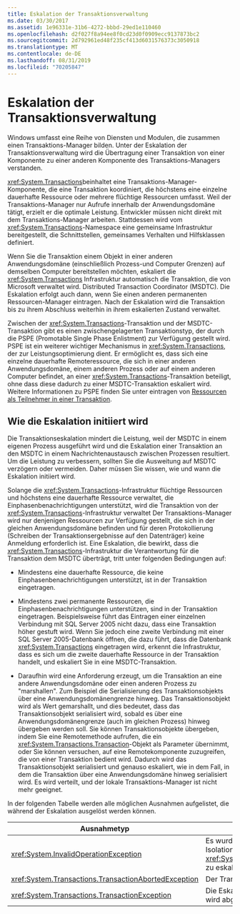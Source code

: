 ```yaml
---
title: Eskalation der Transaktionsverwaltung
ms.date: 03/30/2017
ms.assetid: 1e96331e-31b6-4272-bbbd-29ed1e110460
ms.openlocfilehash: d2f027f8a94ee8f0cd23d0f0909ecc9137873bc2
ms.sourcegitcommit: 2d792961ed48f235cf413d6031576373c3050918
ms.translationtype: MT
ms.contentlocale: de-DE
ms.lasthandoff: 08/31/2019
ms.locfileid: "70205847"
---
```

# <a name="transaction-management-escalation"></a>Eskalation der Transaktionsverwaltung
Windows umfasst eine Reihe von Diensten und Modulen, die zusammen einen Transaktions-Manager bilden. Unter der Eskalation der Transaktionsverwaltung wird die Übertragung einer Transaktion von einer Komponente zu einer anderen Komponente des Transaktions-Managers verstanden.  
  
 <xref:System.Transactions>beinhaltet eine Transaktions-Manager-Komponente, die eine Transaktion koordiniert, die höchstens eine einzelne dauerhafte Ressource oder mehrere flüchtige Ressourcen umfasst. Weil der Transaktions-Manager nur Aufrufe innerhalb der Anwendungsdomäne tätigt, erzielt er die optimale Leistung. Entwickler müssen nicht direkt mit dem Transaktions-Manager arbeiten. Stattdessen wird vom <xref:System.Transactions>-Namespace eine gemeinsame Infrastruktur bereitgestellt, die Schnittstellen, gemeinsames Verhalten und Hilfsklassen definiert.  
  
 Wenn Sie die Transaktion einem Objekt in einer anderen Anwendungsdomäne (einschließlich Prozess-und Computer Grenzen) auf demselben Computer bereitstellen möchten, eskaliert die <xref:System.Transactions> Infrastruktur automatisch die Transaktion, die von Microsoft verwaltet wird. Distributed Transaction Coordinator (MSDTC). Die Eskalation erfolgt auch dann, wenn Sie einen anderen permanenten Ressourcen-Manager eintragen. Nach der Eskalation wird die Transaktion bis zu ihrem Abschluss weiterhin in ihrem eskalierten Zustand verwaltet.  
  
 Zwischen der <xref:System.Transactions>-Transaktion und der MSDTC-Transaktion gibt es einen zwischengelagerten Transaktionstyp, der durch die PSPE (Promotable Single Phase Enlistment) zur Verfügung gestellt wird. PSPE ist ein weiterer wichtiger Mechanismus in <xref:System.Transactions>, der zur Leistungsoptimierung dient. Er ermöglicht es, dass sich eine einzelne dauerhafte Remoteressource, die sich in einer anderen Anwendungsdomäne, einem anderen Prozess oder auf einem anderen Computer befindet, an einer <xref:System.Transactions>-Transaktion beteiligt, ohne dass diese dadurch zu einer MSDTC-Transaktion eskaliert wird. Weitere Informationen zu PSPE finden Sie unter eintragen von [Ressourcen als Teilnehmer in einer Transaktion](enlisting-resources-as-participants-in-a-transaction.md).  
  
## <a name="how-escalation-is-initiated"></a>Wie die Eskalation initiiert wird  
 Die Transaktionseskalation mindert die Leistung, weil der MSDTC in einem eigenen Prozess ausgeführt wird und die Eskalation einer Transaktion an den MSDTC in einem Nachrichtenaustausch zwischen Prozessen resultiert. Um die Leistung zu verbessern, sollten Sie die Ausweitung auf MSDTC verzögern oder vermeiden. Daher müssen Sie wissen, wie und wann die Eskalation initiiert wird.  
  
 Solange die <xref:System.Transactions>-Infrastruktur flüchtige Ressourcen und höchstens eine dauerhafte Ressource verwaltet, die Einphasenbenachrichtigungen unterstützt, wird die Transaktion von der <xref:System.Transactions>-Infrastruktur verwaltet Der Transaktions-Manager wird nur denjenigen Ressourcen zur Verfügung gestellt, die sich in der gleichen Anwendungsdomäne befinden und für deren Protokollierung (Schreiben der Transaktionsergebnisse auf den Datenträger) keine Anmeldung erforderlich ist. Eine Eskalation, die bewirkt, dass die <xref:System.Transactions>-Infrastruktur die Verantwortung für die Transaktion dem MSDTC überträgt, tritt unter folgenden Bedingungen auf:  
  
- Mindestens eine dauerhafte Ressource, die keine Einphasenbenachrichtigungen unterstützt, ist in der Transaktion eingetragen.  
  
- Mindestens zwei permanente Ressourcen, die Einphasenbenachrichtigungen unterstützen, sind in der Transaktion eingetragen. Beispielsweise führt das Eintragen einer einzelnen Verbindung mit SQL Server 2005 nicht dazu, dass eine Transaktion höher gestuft wird. Wenn Sie jedoch eine zweite Verbindung mit einer SQL Server 2005-Datenbank öffnen, die dazu führt, dass die Datenbank <xref:System.Transactions> eingetragen wird, erkennt die Infrastruktur, dass es sich um die zweite dauerhafte Ressource in der Transaktion handelt, und eskaliert Sie in eine MSDTC-Transaktion.  
  
- Daraufhin wird eine Anforderung erzeugt, um die Transaktion an eine andere Anwendungsdomäne oder einen anderen Prozess zu "marshallen". Zum Beispiel die Serialisierung des Transaktionsobjekts über eine Anwendungsdomänengrenze hinweg. Das Transaktionsobjekt wird als Wert gemarshallt, und dies bedeutet, dass das Transaktionsobjekt serialisiert wird, sobald es über eine Anwendungsdomänengrenze (auch im gleichen Prozess) hinweg übergeben werden soll. Sie können Transaktionsobjekte übergeben, indem Sie eine Remotemethode aufrufen, die ein <xref:System.Transactions.Transaction>-Objekt als Parameter übernimmt, oder Sie können versuchen, auf eine Remotekomponente zuzugreifen, die von einer Transaktion bedient wird. Dadurch wird das Transaktionsobjekt serialisiert und genauso eskaliert, wie in dem Fall, in dem die Transaktion über eine Anwendungsdomäne hinweg serialisiert wird. Es wird verteilt, und der lokale Transaktions-Manager ist nicht mehr geeignet.  
  
 In der folgenden Tabelle werden alle möglichen Ausnahmen aufgelistet, die während der Eskalation ausgelöst werden können.  
  
|Ausnahmetyp|Bedingung|  
|--------------------|---------------|  
|<xref:System.InvalidOperationException>|Es wurde versucht, eine Transaktion mit einer Isolationsebene von <xref:System.Transactions.IsolationLevel.Snapshot> zu eskalieren.|  
|<xref:System.Transactions.TransactionAbortedException>|Der Transaktions-Manager ist nicht aktiv.|  
|<xref:System.Transactions.TransactionException>|Die Eskalation schlägt fehl, und die Anwendung wird abgebrochen.|

